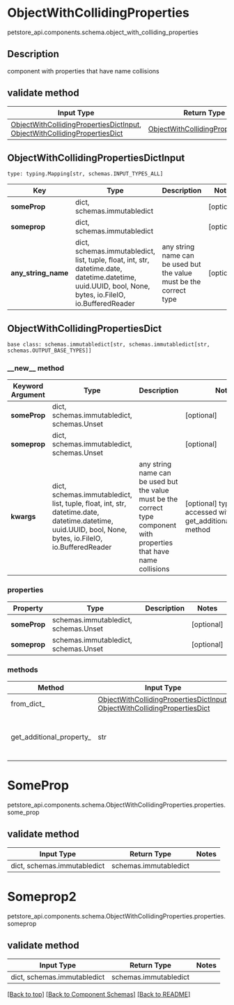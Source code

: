 # ObjectWithCollidingProperties
petstore_api.components.schema.object_with_colliding_properties

## Description
component with properties that have name collisions

## validate method
Input Type | Return Type | Notes
------------ | ------------- | -------------
[ObjectWithCollidingPropertiesDictInput](#objectwithcollidingpropertiesdictinput), [ObjectWithCollidingPropertiesDict](#objectwithcollidingpropertiesdict) | [ObjectWithCollidingPropertiesDict](#objectwithcollidingpropertiesdict) |

## ObjectWithCollidingPropertiesDictInput
```
type: typing.Mapping[str, schemas.INPUT_TYPES_ALL]
```
Key | Type |  Description | Notes
------------ | ------------- | ------------- | -------------
**someProp** | dict, schemas.immutabledict |  | [optional]
**someprop** | dict, schemas.immutabledict |  | [optional]
**any_string_name** | dict, schemas.immutabledict, list, tuple, float, int, str, datetime.date, datetime.datetime, uuid.UUID, bool, None, bytes, io.FileIO, io.BufferedReader | any string name can be used but the value must be the correct type | [optional]

## ObjectWithCollidingPropertiesDict
```
base class: schemas.immutabledict[str, schemas.immutabledict[str, schemas.OUTPUT_BASE_TYPES]]

```
### &lowbar;&lowbar;new&lowbar;&lowbar; method
Keyword Argument | Type | Description | Notes
---------------- | ---- | ----------- | -----
**someProp** | dict, schemas.immutabledict, schemas.Unset |  | [optional]
**someprop** | dict, schemas.immutabledict, schemas.Unset |  | [optional]
**kwargs** | dict, schemas.immutabledict, list, tuple, float, int, str, datetime.date, datetime.datetime, uuid.UUID, bool, None, bytes, io.FileIO, io.BufferedReader | any string name can be used but the value must be the correct type component with properties that have name collisions | [optional] typed value is accessed with the get_additional_property_ method

### properties
Property | Type | Description | Notes
-------- | ---- | ----------- | -----
**someProp** | schemas.immutabledict, schemas.Unset |  | [optional]
**someprop** | schemas.immutabledict, schemas.Unset |  | [optional]

### methods
Method | Input Type | Return Type | Notes
------ | ---------- | ----------- | ------
from_dict_ | [ObjectWithCollidingPropertiesDictInput](#objectwithcollidingpropertiesdictinput), [ObjectWithCollidingPropertiesDict](#objectwithcollidingpropertiesdict) | [ObjectWithCollidingPropertiesDict](#objectwithcollidingpropertiesdict) | a constructor
get_additional_property_ | str | schemas.immutabledict, tuple, float, int, str, bytes, bool, None, FileIO, schemas.Unset | provides type safety for additional properties

# SomeProp
petstore_api.components.schema.ObjectWithCollidingProperties.properties.some_prop

## validate method
Input Type | Return Type | Notes
------------ | ------------- | -------------
dict, schemas.immutabledict | schemas.immutabledict |

# Someprop2
petstore_api.components.schema.ObjectWithCollidingProperties.properties.someprop

## validate method
Input Type | Return Type | Notes
------------ | ------------- | -------------
dict, schemas.immutabledict | schemas.immutabledict |

[[Back to top]](#top) [[Back to Component Schemas]](../../../README.md#Component-Schemas) [[Back to README]](../../../README.md)
